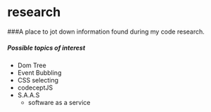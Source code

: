# research
###A place to jot down information found during my code research. 

##### Possible topics of interest 
  - Dom Tree
  - Event Bubbling 
  - CSS selecting 
  - codeceptJS
  - S.A.A.S
    - software as a service 
